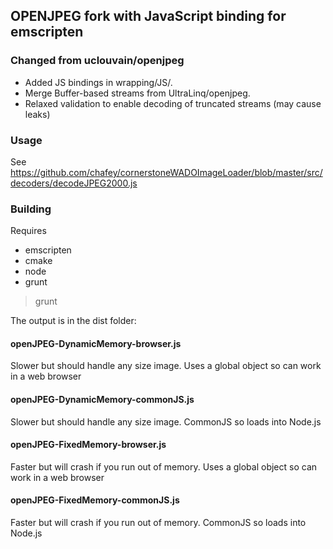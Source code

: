## OPENJPEG fork with JavaScript binding for emscripten

### Changed from uclouvain/openjpeg

* Added JS bindings in wrapping/JS/.
* Merge Buffer-based streams from UltraLinq/openjpeg.
* Relaxed validation to enable decoding of truncated streams (may cause leaks)

### Usage

See https://github.com/chafey/cornerstoneWADOImageLoader/blob/master/src/decoders/decodeJPEG2000.js

### Building

Requires 
* emscripten
* cmake
* node
* grunt

> grunt

The output is in the dist folder:

#### openJPEG-DynamicMemory-browser.js

Slower but should handle any size image.  Uses a global object so can work in a web browser

#### openJPEG-DynamicMemory-commonJS.js

Slower but should handle any size image.  CommonJS so loads into Node.js

#### openJPEG-FixedMemory-browser.js

Faster but will crash if you run out of memory.  Uses a global object so can work in a web browser

#### openJPEG-FixedMemory-commonJS.js

Faster but will crash if you run out of memory.  CommonJS so loads into Node.js


